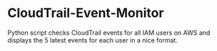 # CloudTrail-Event-Monitor
Python script checks CloudTrail events for all IAM users on AWS and displays the 5 latest events for each user in a nice format. 
